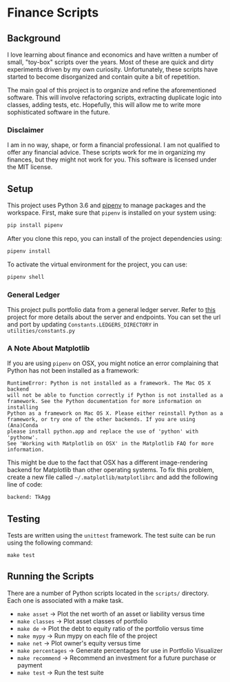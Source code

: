 # Finance Scripts

## Background

I love learning about finance and economics and have written a number of small, "toy-box" scripts over the years. Most of these are quick and dirty experiments driven by my own curiosity. Unfortunately, these scripts have started to become disorganized and contain quite a bit of repetition.

The main goal of this project is to organize and refine the aforementioned software. This will involve refactoring scripts, extracting duplicate logic into classes, adding tests, etc. Hopefully, this will allow me to write more sophisticated software in the future.

### Disclaimer

I am in no way, shape, or form a financial professional. I am not qualified to offer any financial advice. These scripts work for me in organizing my finances, but they might not work for you. This software is licensed under the MIT license.

## Setup

This project uses Python 3.6 and [pipenv](https://github.com/pypa/pipenv) to manage packages and the workspace. First, make sure that `pipenv` is installed on your system using:

```python
pip install pipenv
```

After you clone this repo, you can install of the project dependencies using:

```python
pipenv install
```

To activate the virtual environment for the project, you can use:

```python
pipenv shell
```

### General Ledger

This project pulls portfolio data from a general ledger server. Refer to [this](https://github.com/cmvandrevala/general_ledger) project for more details about the server and endpoints. You can set the url and port by updating `Constants.LEDGERS_DIRECTORY` in `utilities/constants.py`


### A Note About Matplotlib

If you are using `pipenv` on OSX, you might notice an error complaining that Python has not been installed as a framework:

```bazaar
RuntimeError: Python is not installed as a framework. The Mac OS X backend 
will not be able to function correctly if Python is not installed as a 
framework. See the Python documentation for more information on installing 
Python as a framework on Mac OS X. Please either reinstall Python as a 
framework, or try one of the other backends. If you are using (Ana)Conda 
please install python.app and replace the use of 'python' with 'pythonw'. 
See 'Working with Matplotlib on OSX' in the Matplotlib FAQ for more 
information.
```

This might be due to the fact that OSX has a different image-rendering backend for Matplotlib than other operating systems. To fix this problem, create a new file called `~/.matplotlib/matplotlibrc` and add the following line of code:

```python
backend: TkAgg
```

## Testing

Tests are written using the `unittest` framework. The test suite can be run using the following command:

```
make test
```

## Running the Scripts

There are a number of Python scripts located in the `scripts/` directory. Each one is associated with a make task.

* `make asset` -> Plot the net worth of an asset or liability versus time
* `make classes` -> Plot asset classes of portfolio
* `make de` -> Plot the debt to equity ratio of the portfolio versus time
* `make mypy` -> Run mypy on each file of the project
* `make net` -> Plot owner's equity versus time
* `make percentages` -> Generate percentages for use in Portfolio Visualizer
* `make recommend` -> Recommend an investment for a future purchase or payment
* `make test` -> Run the test suite
